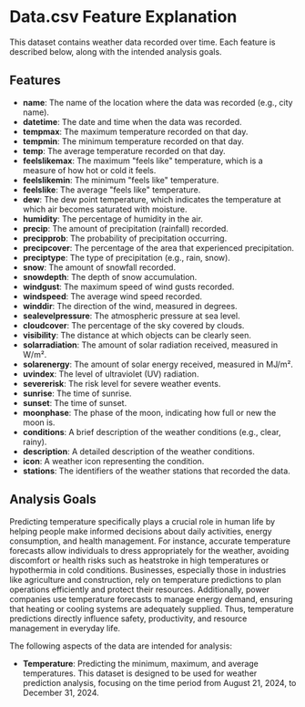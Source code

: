 
# Data.csv Feature Explanation

This dataset contains weather data recorded over time. Each feature is described below, along with the intended analysis goals.

## Features

- **name**: The name of the location where the data was recorded (e.g., city name).
- **datetime**: The date and time when the data was recorded.
- **tempmax**: The maximum temperature recorded on that day.
- **tempmin**: The minimum temperature recorded on that day.
- **temp**: The average temperature recorded on that day.
- **feelslikemax**: The maximum "feels like" temperature, which is a measure of how hot or cold it feels.
- **feelslikemin**: The minimum "feels like" temperature.
- **feelslike**: The average "feels like" temperature.
- **dew**: The dew point temperature, which indicates the temperature at which air becomes saturated with moisture.
- **humidity**: The percentage of humidity in the air.
- **precip**: The amount of precipitation (rainfall) recorded.
- **precipprob**: The probability of precipitation occurring.
- **precipcover**: The percentage of the area that experienced precipitation.
- **preciptype**: The type of precipitation (e.g., rain, snow).
- **snow**: The amount of snowfall recorded.
- **snowdepth**: The depth of snow accumulation.
- **windgust**: The maximum speed of wind gusts recorded.
- **windspeed**: The average wind speed recorded.
- **winddir**: The direction of the wind, measured in degrees.
- **sealevelpressure**: The atmospheric pressure at sea level.
- **cloudcover**: The percentage of the sky covered by clouds.
- **visibility**: The distance at which objects can be clearly seen.
- **solarradiation**: The amount of solar radiation received, measured in W/m².
- **solarenergy**: The amount of solar energy received, measured in MJ/m².
- **uvindex**: The level of ultraviolet (UV) radiation.
- **severerisk**: The risk level for severe weather events.
- **sunrise**: The time of sunrise.
- **sunset**: The time of sunset.
- **moonphase**: The phase of the moon, indicating how full or new the moon is.
- **conditions**: A brief description of the weather conditions (e.g., clear, rainy).
- **description**: A detailed description of the weather conditions.
- **icon**: A weather icon representing the condition.
- **stations**: The identifiers of the weather stations that recorded the data.

## Analysis Goals
Predicting temperature specifically plays a crucial role in human life by helping people make informed decisions about daily activities, energy consumption, and health management. For instance, accurate temperature forecasts allow individuals to dress appropriately for the weather, avoiding discomfort or health risks such as heatstroke in high temperatures or hypothermia in cold conditions. Businesses, especially those in industries like agriculture and construction, rely on temperature predictions to plan operations efficiently and protect their resources. Additionally, power companies use temperature forecasts to manage energy demand, ensuring that heating or cooling systems are adequately supplied. Thus, temperature predictions directly influence safety, productivity, and resource management in everyday life.

The following aspects of the data are intended for analysis:
- **Temperature**: Predicting the minimum, maximum, and average temperatures.
This dataset is designed to be used for weather prediction analysis, focusing on the time period from August 21, 2024, to December 31, 2024.
